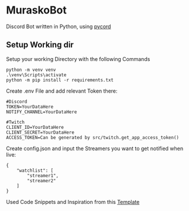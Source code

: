 # MuraskoBot
Discord Bot written in Python, using [pycord](https://github.com/Pycord-Development/pycord)

## Setup Working dir
Setup your working Directory with the following Commands
```
python -m venv venv
.\venv\Scripts\activate 
python -m pip install -r requirements.txt
```

Create .env File and add relevant Token there:
```
#Discord
TOKEN=YourDataHere
NOTIFY_CHANNEL=YourDataHere

#Twitch
CLIENT_ID=YourDataHere
CLIENT_SECRET=YourDataHere
ACCESS_TOKEN=Can be generated by src/twitch.get_app_access_token()
```

Create config.json and input the Streamers you want to get notified when live:
```
{
    "watchlist": [
        "streamer1",
        "streamer2"
    ]
}
```

Used Code Snippets and Inspiration from this [Template](https://github.com/kkrypt0nn/Python-Discord-Bot-Template)